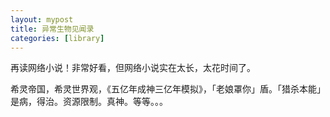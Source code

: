 ```yaml
---
layout: mypost
title: 异常生物见闻录
categories: [library]
---
```


再读网络小说！非常好看，但网络小说实在太长，太花时间了。

希灵帝国，希灵世界观，《五亿年成神三亿年模拟》，「老娘罩你」盾。「猎杀本能」是病，得治。资源限制。真神。等等。。。
